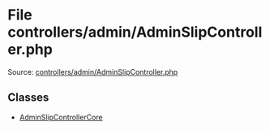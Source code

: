 File controllers/admin/AdminSlipController.php
=========
Source: [controllers/admin/AdminSlipController.php](https://github.com/PrestaShop/PrestaShop/blob/1.6.1.1/controllers/admin/AdminSlipController.php)


Classes
-------

* [AdminSlipControllerCore](class.AdminSlipControllerCore)

